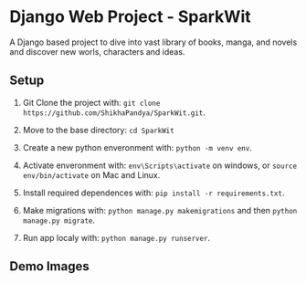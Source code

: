 # Django Web Project - SparkWit
A Django based project to dive into vast library of books, manga, and novels and discover new worls, characters and ideas.

## Setup
1. Git Clone the project with: ```git clone https://github.com/ShikhaPandya/SparkWit.git```.

2. Move to the base directory: ```cd SparkWit```

3. Create a new python enveronment with: ```python -m venv env```.

4. Activate enveronment with: ```env\Scripts\activate``` on windows, or ```source env/bin/activate``` on Mac and Linux.
   
5. Install required dependences with: ```pip install -r requirements.txt```.

6. Make migrations with: ```python manage.py makemigrations``` and then ```python manage.py migrate```.

7. Run app localy with: ```python manage.py runserver```.

## Demo Images
